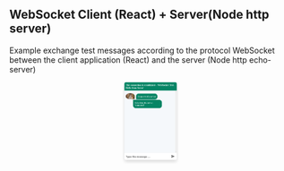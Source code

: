 ## WebSocket Client (React) + Server(Node http server)  

Example exchange test messages according to the protocol WebSocket between the client application (React) and the server (Node http echo-server)



<p align="center">
  <img src="img/pict.png" width="100">
</p>
